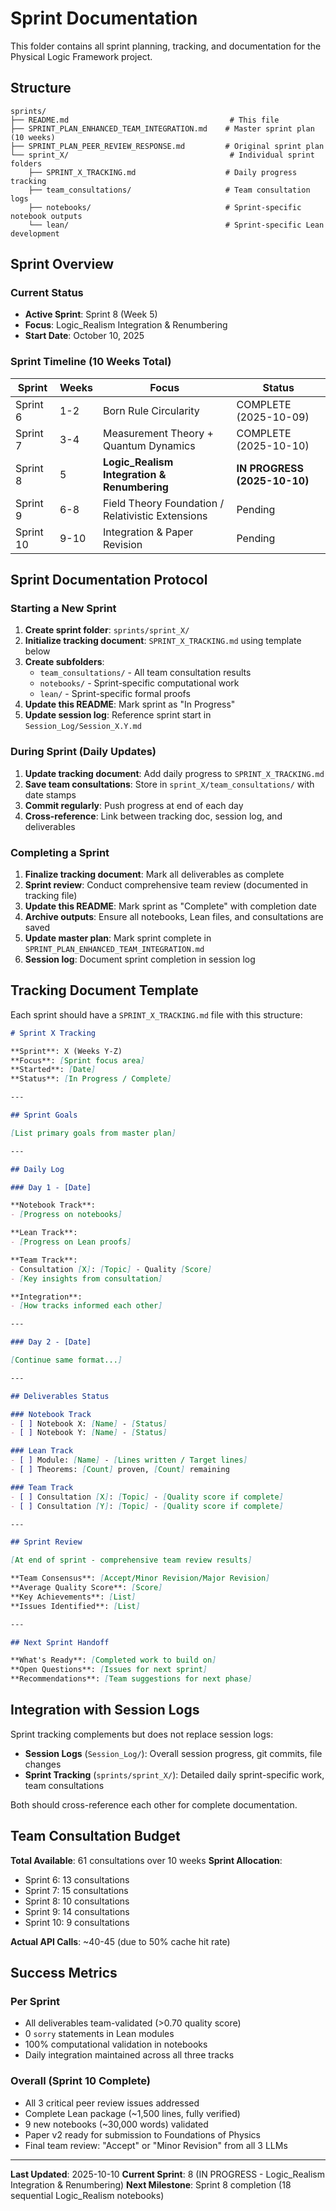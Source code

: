 # Sprint Documentation

This folder contains all sprint planning, tracking, and documentation for the Physical Logic Framework project.

## Structure

```
sprints/
├── README.md                                    # This file
├── SPRINT_PLAN_ENHANCED_TEAM_INTEGRATION.md    # Master sprint plan (10 weeks)
├── SPRINT_PLAN_PEER_REVIEW_RESPONSE.md         # Original sprint plan
└── sprint_X/                                    # Individual sprint folders
    ├── SPRINT_X_TRACKING.md                    # Daily progress tracking
    ├── team_consultations/                     # Team consultation logs
    ├── notebooks/                              # Sprint-specific notebook outputs
    └── lean/                                   # Sprint-specific Lean development
```

## Sprint Overview

### Current Status
- **Active Sprint**: Sprint 8 (Week 5)
- **Focus**: Logic_Realism Integration & Renumbering
- **Start Date**: October 10, 2025

### Sprint Timeline (10 Weeks Total)

| Sprint | Weeks | Focus | Status |
|--------|-------|-------|--------|
| Sprint 6 | 1-2 | Born Rule Circularity | COMPLETE (2025-10-09) |
| Sprint 7 | 3-4 | Measurement Theory + Quantum Dynamics | COMPLETE (2025-10-10) |
| Sprint 8 | 5 | **Logic_Realism Integration & Renumbering** | **IN PROGRESS (2025-10-10)** |
| Sprint 9 | 6-8 | Field Theory Foundation / Relativistic Extensions | Pending |
| Sprint 10 | 9-10 | Integration & Paper Revision | Pending |

## Sprint Documentation Protocol

### Starting a New Sprint

1. **Create sprint folder**: `sprints/sprint_X/`
2. **Initialize tracking document**: `SPRINT_X_TRACKING.md` using template below
3. **Create subfolders**:
   - `team_consultations/` - All team consultation results
   - `notebooks/` - Sprint-specific computational work
   - `lean/` - Sprint-specific formal proofs
4. **Update this README**: Mark sprint as "In Progress"
5. **Update session log**: Reference sprint start in `Session_Log/Session_X.Y.md`

### During Sprint (Daily Updates)

1. **Update tracking document**: Add daily progress to `SPRINT_X_TRACKING.md`
2. **Save team consultations**: Store in `sprint_X/team_consultations/` with date stamps
3. **Commit regularly**: Push progress at end of each day
4. **Cross-reference**: Link between tracking doc, session log, and deliverables

### Completing a Sprint

1. **Finalize tracking document**: Mark all deliverables as complete
2. **Sprint review**: Conduct comprehensive team review (documented in tracking file)
3. **Update this README**: Mark sprint as "Complete" with completion date
4. **Archive outputs**: Ensure all notebooks, Lean files, and consultations are saved
5. **Update master plan**: Mark sprint complete in `SPRINT_PLAN_ENHANCED_TEAM_INTEGRATION.md`
6. **Session log**: Document sprint completion in session log

## Tracking Document Template

Each sprint should have a `SPRINT_X_TRACKING.md` file with this structure:

```markdown
# Sprint X Tracking

**Sprint**: X (Weeks Y-Z)
**Focus**: [Sprint focus area]
**Started**: [Date]
**Status**: [In Progress / Complete]

---

## Sprint Goals

[List primary goals from master plan]

---

## Daily Log

### Day 1 - [Date]

**Notebook Track**:
- [Progress on notebooks]

**Lean Track**:
- [Progress on Lean proofs]

**Team Track**:
- Consultation [X]: [Topic] - Quality [Score]
- [Key insights from consultation]

**Integration**:
- [How tracks informed each other]

---

### Day 2 - [Date]

[Continue same format...]

---

## Deliverables Status

### Notebook Track
- [ ] Notebook X: [Name] - [Status]
- [ ] Notebook Y: [Name] - [Status]

### Lean Track
- [ ] Module: [Name] - [Lines written / Target lines]
- [ ] Theorems: [Count] proven, [Count] remaining

### Team Track
- [ ] Consultation [X]: [Topic] - [Quality score if complete]
- [ ] Consultation [Y]: [Topic] - [Quality score if complete]

---

## Sprint Review

[At end of sprint - comprehensive team review results]

**Team Consensus**: [Accept/Minor Revision/Major Revision]
**Average Quality Score**: [Score]
**Key Achievements**: [List]
**Issues Identified**: [List]

---

## Next Sprint Handoff

**What's Ready**: [Completed work to build on]
**Open Questions**: [Issues for next sprint]
**Recommendations**: [Team suggestions for next phase]
```

## Integration with Session Logs

Sprint tracking complements but does not replace session logs:

- **Session Logs** (`Session_Log/`): Overall session progress, git commits, file changes
- **Sprint Tracking** (`sprints/sprint_X/`): Detailed daily sprint-specific work, team consultations

Both should cross-reference each other for complete documentation.

## Team Consultation Budget

**Total Available**: 61 consultations over 10 weeks
**Sprint Allocation**:
- Sprint 6: 13 consultations
- Sprint 7: 15 consultations
- Sprint 8: 10 consultations
- Sprint 9: 14 consultations
- Sprint 10: 9 consultations

**Actual API Calls**: ~40-45 (due to 50% cache hit rate)

## Success Metrics

### Per Sprint
- All deliverables team-validated (>0.70 quality score)
- 0 `sorry` statements in Lean modules
- 100% computational validation in notebooks
- Daily integration maintained across all three tracks

### Overall (Sprint 10 Complete)
- All 3 critical peer review issues addressed
- Complete Lean package (~1,500 lines, fully verified)
- 9 new notebooks (~30,000 words) validated
- Paper v2 ready for submission to Foundations of Physics
- Final team review: "Accept" or "Minor Revision" from all 3 LLMs

---

**Last Updated**: 2025-10-10
**Current Sprint**: 8 (IN PROGRESS - Logic_Realism Integration & Renumbering)
**Next Milestone**: Sprint 8 completion (18 sequential Logic_Realism notebooks)
